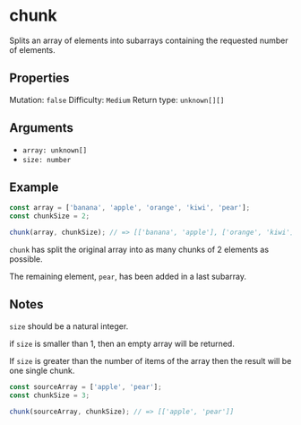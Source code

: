 # chunk

Splits an array of elements into subarrays containing the requested number of elements.

## Properties

Mutation: `false`
Difficulty: `Medium`
Return type: `unknown[][]`

## Arguments

- `array: unknown[]`
- `size: number`

## Example

```typescript
const array = ['banana', 'apple', 'orange', 'kiwi', 'pear'];
const chunkSize = 2;

chunk(array, chunkSize); // => [['banana', 'apple'], ['orange', 'kiwi'], ['pear']]
```

`chunk` has split the original array into as many chunks of 2 elements as possible.

The remaining element, `pear`, has been added in a last subarray.

## Notes

`size` should be a natural integer.

if `size` is smaller than 1, then an empty array will be returned.

If `size` is greater than the number of items of the array then the result will be one single chunk.

```typescript
const sourceArray = ['apple', 'pear'];
const chunkSize = 3;

chunk(sourceArray, chunkSize); // => [['apple', 'pear']]
```
